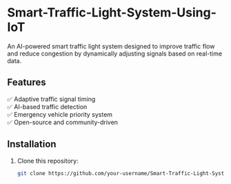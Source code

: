 # Smart-Traffic-Light-System-Using-IoT
 

An AI-powered smart traffic light system designed to improve traffic flow and reduce congestion by dynamically adjusting signals based on real-time data.  

## Features  
✅ Adaptive traffic signal timing  
✅ AI-based traffic detection  
✅ Emergency vehicle priority system  
✅ Open-source and community-driven  

## Installation  
1. Clone this repository:  
   ```sh
   git clone https://github.com/your-username/Smart-Traffic-Light-System-Using-IoT.git
